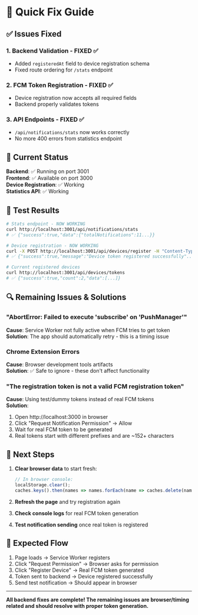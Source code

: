 # 🔧 Quick Fix Guide

## ✅ Issues Fixed

### 1. **Backend Validation** - FIXED ✅
- Added `registeredAt` field to device registration schema
- Fixed route ordering for `/stats` endpoint

### 2. **FCM Token Registration** - FIXED ✅ 
- Device registration now accepts all required fields
- Backend properly validates tokens

### 3. **API Endpoints** - FIXED ✅
- `/api/notifications/stats` now works correctly
- No more 400 errors from statistics endpoint

## 🚀 Current Status

**Backend**: ✅ Running on port 3001  
**Frontend**: ✅ Available on port 3000  
**Device Registration**: ✅ Working  
**Statistics API**: ✅ Working  

## 🧪 Test Results

```bash
# Stats endpoint - NOW WORKING
curl http://localhost:3001/api/notifications/stats
# ✅ {"success":true,"data":{"totalNotifications":11...}}

# Device registration - NOW WORKING  
curl -X POST http://localhost:3001/api/devices/register -H "Content-Type: application/json" -d '{...}'
# ✅ {"success":true,"message":"Device token registered successfully"...}

# Current registered devices
curl http://localhost:3001/api/devices/tokens
# ✅ {"success":true,"count":2,"data":[...]}
```

## 🔍 Remaining Issues & Solutions

### **"AbortError: Failed to execute 'subscribe' on 'PushManager'"**
**Cause**: Service Worker not fully active when FCM tries to get token  
**Solution**: The app should automatically retry - this is a timing issue

### **Chrome Extension Errors** 
**Cause**: Browser development tools artifacts  
**Solution**: ✅ Safe to ignore - these don't affect functionality

### **"The registration token is not a valid FCM registration token"**
**Cause**: Using test/dummy tokens instead of real FCM tokens  
**Solution**: 
1. Open http://localhost:3000 in browser
2. Click "Request Notification Permission" → Allow
3. Wait for real FCM token to be generated
4. Real tokens start with different prefixes and are ~152+ characters

## 📱 Next Steps

1. **Clear browser data** to start fresh:
   ```javascript
   // In browser console:
   localStorage.clear();
   caches.keys().then(names => names.forEach(name => caches.delete(name)));
   ```

2. **Refresh the page** and try registration again

3. **Check console logs** for real FCM token generation

4. **Test notification sending** once real token is registered

## 🎯 Expected Flow

1. Page loads → Service Worker registers
2. Click "Request Permission" → Browser asks for permission
3. Click "Register Device" → Real FCM token generated
4. Token sent to backend → Device registered successfully
5. Send test notification → Should appear in browser

---

**All backend fixes are complete! The remaining issues are browser/timing related and should resolve with proper token generation.**
